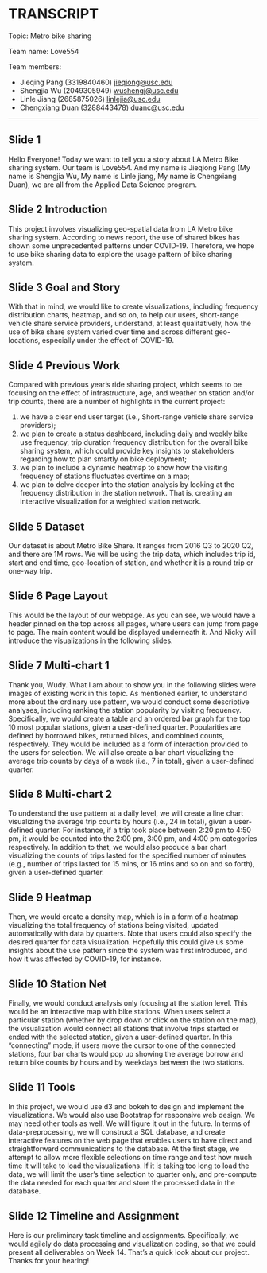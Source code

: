 # TRANSCRIPT

Topic: Metro bike sharing

Team name: Love554

Team members:

- Jieqing Pang (3319840460) <jieqiong@usc.edu>
- Shengjia Wu (2049305949) <wushengj@usc.edu>
- Linle Jiang (2685875026) <linlejia@usc.edu>
- Chengxiang Duan (3288443478) <duanc@usc.edu>

---

## Slide 1
Hello Everyone! Today we want to tell you a story about LA Metro Bike sharing system. Our team is Love554. And my name is Jieqiong Pang (My name is Shengjia Wu, My name is Linle jiang, My name is Chengxiang Duan), we are all from the Applied Data Science program.

## Slide 2 Introduction
This project involves visualizing geo-spatial data from LA Metro bike sharing system. According to news report, the use of shared bikes has shown some unprecedented patterns under COVID-19. Therefore, we hope to use bike sharing data to explore the usage pattern of bike sharing system.

## Slide 3 Goal and Story
With that in mind, we would like to create visualizations, including frequency distribution charts, heatmap, and so on, to help our users, short-range vehicle share service providers, understand, at least qualitatively, how the use of bike share system varied over time and across different geo-locations, especially under the effect of COVID-19.

## Slide 4 Previous Work
Compared with previous year’s ride sharing project, which seems to be focusing on the effect of infrastructure, age, and weather on station and/or trip counts, there are a number of highlights in the current project: 
1) we have a clear end user target (i.e., Short-range vehicle share service providers);
2) we plan to create a status dashboard, including daily and weekly bike use frequency, trip duration frequency distribution for the overall bike sharing system, which could provide key insights to stakeholders regarding how to plan smartly on bike deployment;
3) we plan to include a dynamic heatmap to show how the visiting frequency of stations fluctuates overtime on a map;
4) we plan to delve deeper into the station analysis by looking at the frequency distribution in the station network. That is, creating an interactive visualization for a weighted station network.

## Slide 5 Dataset
Our dataset is about Metro Bike Share. It ranges from 2016 Q3 to 2020 Q2, and there are 1M rows. We will be using the trip data, which includes trip id, start and end time, geo-location of station, and whether it is a round trip or one-way trip.

## Slide 6 Page Layout
This would be the layout of our webpage. As you can see, we would have a header pinned on the top across all pages, where users can jump from page to page. The main content would be displayed underneath it. And Nicky will introduce the visualizations in the following slides. 

## Slide 7 Multi-chart 1
Thank you, Wudy. What I am about to show you in the following slides were images of existing work in this topic. As mentioned earlier, to understand more about the ordinary use pattern, we would conduct some descriptive analyses, including ranking the station popularity by visiting frequency. Specifically, we would create a table and an ordered bar graph for the top 10 most popular stations, given a user-defined quarter. Popularities are defined by borrowed bikes, returned bikes, and combined counts, respectively. They would be included as a form of interaction provided to the users for selection. We will also create a bar chart visualizing the average trip counts by days of a week (i.e., 7 in total), given a user-defined quarter.

## Slide 8 Multi-chart 2
To understand the use pattern at a daily level, we will create a line chart visualizing the average trip counts by hours (i.e., 24 in total), given a user-defined quarter. For instance, if a trip took place between 2:20 pm to 4:50 pm, it would be counted into the 2:00 pm, 3:00 pm, and 4:00 pm categories respectively. In addition to that, we would also produce a bar chart visualizing the counts of trips lasted for the specified number of minutes (e.g., number of trips lasted for 15 mins, or 16 mins and so on and so forth), given a user-defined quarter. 

## Slide 9 Heatmap
Then, we would create a density map, which is in a form of a heatmap visualizing the total frequency of stations being visited, updated automatically with data by quarters. Note that users could also specify the desired quarter for data visualization. Hopefully this could give us some insights about the use pattern since the system was first introduced, and how it was affected by COVID-19, for instance.

## Slide 10 Station Net
Finally, we would conduct analysis only focusing at the station level. This would be an interactive map with bike stations. When users select a particular station (whether by drop down or click on the station on the map), the visualization would connect all stations that involve trips started or ended with the selected station, given a user-defined quarter. In this “connecting” mode, if users move the cursor to one of the connected stations, four bar charts would pop up showing the average borrow and return bike counts by hours and by weekdays between the two stations.

## Slide 11 Tools
In this project, we would use d3 and bokeh to design and implement the visualizations. We would also use Bootstrap for responsive web design. We may need other tools as well. We will figure it out in the future. In terms of data-preprocessing, we will construct a SQL database, and create interactive features on the web page that enables users to have direct and straightforward communications to the database. At the first stage, we attempt to allow more flexible selections on time range and test how much time it will take to load the visualizations. If it is taking too long to load the data, we will limit the user’s time selection to quarter only, and pre-compute the data needed for each quarter and store the processed data in the database.

## Slide 12 Timeline and Assignment
Here is our preliminary task timeline and assignments. Specifically, we would agilely do data processing and visualization coding, so that we could present all deliverables on Week 14. That’s a quick look about our project. Thanks for your hearing!

